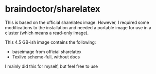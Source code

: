 # braindoctor/sharelatex
This is based on the official sharelatex image. However, I required some modifications to the installation and needed a portable image for use in a cluster (which means a read-only image).

This 4.5 GB-ish image contains the following:
* baseimage from official sharelatex
* Texlive scheme-full, without docs

I mainly did this for myself, but feel free to use
